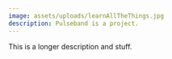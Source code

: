 ```yaml
---
image: assets/uploads/learnAllTheThings.jpg
description: Pulseband is a project.
---
```


This is a longer description and stuff.
